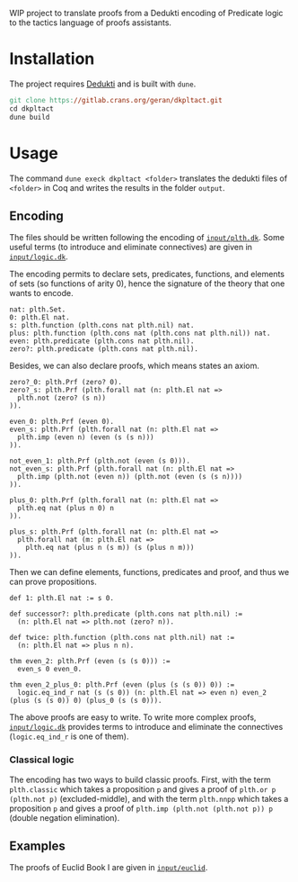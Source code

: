WIP project to translate proofs from a Dedukti encoding of Predicate logic to the tactics language of proofs assistants. 

# Installation

The project requires [Dedukti](https://github.com/deducteam/dedukti) and is built with `dune`.

```makefile
git clone https://gitlab.crans.org/geran/dkpltact.git
cd dkpltact
dune build
```

# Usage

The command `dune execk dkpltact <folder>` translates the dedukti files of `<folder>` in Coq and writes the results in the folder `output`.


## Encoding

The files should be written following the encoding of
[`input/plth.dk`](./input/plth.dk). Some useful terms
(to introduce and eliminate connectives) are given in [`input/logic.dk`](./input/logic.dk).

The encoding permits to declare sets, predicates, functions, and elements of sets (so functions of arity 0), hence the signature of the theory that one wants to encode.
```dedukti
nat: plth.Set.
0: plth.El nat.
s: plth.function (plth.cons nat plth.nil) nat.
plus: plth.function (plth.cons nat (plth.cons nat plth.nil)) nat.
even: plth.predicate (plth.cons nat plth.nil).
zero?: plth.predicate (plth.cons nat plth.nil).
```

Besides, we can also declare proofs, which means states an axiom.
```dedukti
zero?_0: plth.Prf (zero? 0).
zero?_s: plth.Prf (plth.forall nat (n: plth.El nat =>
  plth.not (zero? (s n))
)).

even_0: plth.Prf (even 0).
even_s: plth.Prf (plth.forall nat (n: plth.El nat => 
  plth.imp (even n) (even (s (s n)))
)).

not_even_1: plth.Prf (plth.not (even (s 0))).
not_even_s: plth.Prf (plth.forall nat (n: plth.El nat => 
  plth.imp (plth.not (even n)) (plth.not (even (s (s n))))
)).

plus_0: plth.Prf (plth.forall nat (n: plth.El nat => 
  plth.eq nat (plus n 0) n
)).

plus_s: plth.Prf (plth.forall nat (n: plth.El nat => 
  plth.forall nat (m: plth.El nat => 
    plth.eq nat (plus n (s m)) (s (plus n m)))  
)).
```

Then we can define elements, functions, predicates and proof,
and thus we can prove propositions.
```dedukti
def 1: plth.El nat := s 0.

def successor?: plth.predicate (plth.cons nat plth.nil) :=
  (n: plth.El nat => plth.not (zero? n)).

def twice: plth.function (plth.cons nat plth.nil) nat :=
  (n: plth.El nat => plus n n). 

thm even_2: plth.Prf (even (s (s 0))) := 
  even_s 0 even_0.

thm even_2_plus_0: plth.Prf (even (plus (s (s 0)) 0)) :=
  logic.eq_ind_r nat (s (s 0)) (n: plth.El nat => even n) even_2  (plus (s (s 0)) 0) (plus_0 (s (s 0))). 
```

The above proofs are easy to write. To write more complex proofs, [`input/logic.dk`](./input/logic.dk) provides terms to introduce and eliminate the connectives (`logic.eq_ind_r` is one of them). 

### Classical logic

The encoding has two ways to build classic proofs. First, with the term `plth.classic` which takes a proposition `p` and gives a proof of `plth.or p (plth.not p)` (excluded-middle), and with the term `plth.nnpp` which takes a proposition `p` and gives a proof of `plth.imp (plth.not (plth.not p)) p` (double negation elimination). 

## Examples

The proofs of Euclid Book I are given in [`input/euclid`](./input/euclid). 

